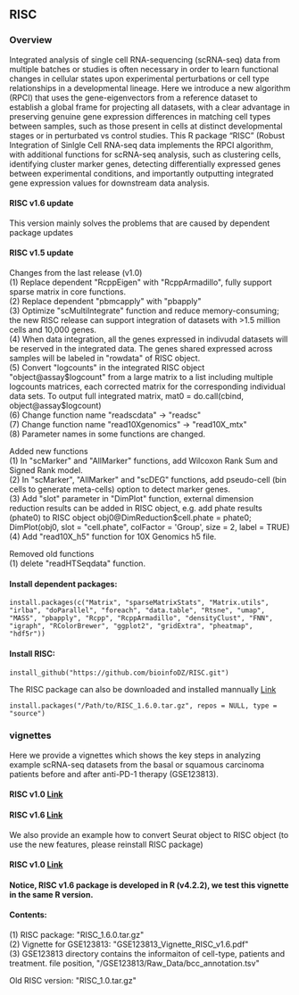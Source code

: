## RISC


### Overview
Integrated analysis of single cell RNA-sequencing (scRNA-seq) data from multiple batches or studies is often necessary in order to learn functional changes in cellular states upon experimental perturbations or cell type relationships in a developmental lineage. Here we introduce a new algorithm (RPCI) that uses the gene-eigenvectors from a reference dataset to establish a global frame for projecting all datasets, with a clear advantage in preserving genuine gene expression differences in matching cell types between samples, such as those present in cells at distinct developmental stages or in perturbated vs control studies. This R package “RISC” (Robust Integration of Sinlgle Cell RNA-seq data implements the RPCI algorithm, with additional functions for scRNA-seq analysis, such as clustering cells, identifying cluster marker genes, detecting differentially expressed genes between experimental conditions, and importantly outputting integrated gene expression values for downstream data analysis.


#### RISC v1.6 update
This version mainly solves the problems that are caused by dependent package updates

#### RISC v1.5 update
Changes from the last release (v1.0) <br />
(1) Replace dependent "RcppEigen" with "RcppArmadillo", fully support sparse matrix in core functions. <br />
(2) Replace dependent "pbmcapply" with "pbapply" <br />
(3) Optimize "scMultiIntegrate" function and reduce memory-consuming; the new RISC release can support integration of datasets with >1.5 million cells and 10,000 genes. <br />
(4) When data integration, all the genes expressed in indivudal datasets will be reserved in the integrated data. The genes shared expressed across samples will be labeled in "rowdata" of RISC object. <br />
(5) Convert "logcounts" in the integrated RISC object "object@assay$logcount" from a large matrix to a list including multiple logcounts matrices, each corrected matrix for the corresponding individual data sets. To output full integrated matrix, mat0 = do.call(cbind, object@assay$logcount) <br />
(6) Change function name "readscdata" -> "readsc" <br />
(7) Change function name "read10Xgenomics" -> "read10X_mtx" <br />
(8) Parameter names in some functions are changed. <br />

Added new functions <br />
(1) In "scMarker" and "AllMarker" functions, add Wilcoxon Rank Sum and Signed Rank model. <br />
(2) In "scMarker", "AllMarker" and "scDEG" functions, add pseudo-cell (bin cells to generate meta-cells) option to detect marker genes. <br />
(3) Add "slot" parameter in "DimPlot" function, external dimension reduction results can be added in RISC object, e.g. add phate results (phate0) to RISC object obj0@DimReduction$cell.phate = phate0; DimPlot(obj0, slot = "cell.phate", colFactor = 'Group', size = 2, label = TRUE) <br />
(4) Add "read10X_h5" function for 10X Genomics h5 file. <br />

Removed old functions <br />
(1) delete "readHTSeqdata" function. <br />


#### Install dependent packages:
```
install.packages(c("Matrix", "sparseMatrixStats", "Matrix.utils", "irlba", "doParallel", "foreach", "data.table", "Rtsne", "umap", "MASS", "pbapply", "Rcpp", "RcppArmadillo", "densityClust", "FNN", "igraph", "RColorBrewer", "ggplot2", "gridExtra", "pheatmap", "hdf5r"))
```

#### Install RISC:
```
install_github("https://github.com/bioinfoDZ/RISC.git")
```
The RISC package can also be downloaded and installed mannually
<a href="https://github.com/bioinfoDZ/RISC/blob/master/RISC_1.6.0.tar.gz" download="RISC_1.6.0.tar.gz">Link</a>
```
install.packages("/Path/to/RISC_1.6.0.tar.gz", repos = NULL, type = "source")
```


### vignettes
Here we provide a vignettes which shows the key steps in analyzing example scRNA-seq datasets from the basal or squamous carcinoma patients before and after anti-PD-1 therapy (GSE123813). 

#### RISC   v1.0 <a href="https://github.com/bioinfoDZ/RISC/blob/master/GSE123813_Vignette_RISC_v1.0.pdf" download="GSE123813_Vignette_RISC_v1.0.pdf">Link</a>
#### RISC   v1.6 <a href="https://github.com/bioinfoDZ/RISC/blob/master/GSE123813_Vignette_RISC_v1.6.pdf" download="GSE123813_Vignette_RISC_v1.6.pdf">Link</a>

We also provide an example how to convert Seurat object to RISC object (to use the new features, please reinstall RISC package)

#### RISC v1.0   <a href="https://github.com/bioinfoDZ/RISC/blob/master/Seurat_to_RISC_RISC_v1.0.pdf" download="Seurat_to_RISC_RISC_v1.0.pdf">Link</a>

#### Notice, RISC v1.6 package is developed in R (v4.2.2), we test this vignette in the same R version.


#### Contents:
(1) RISC package: "RISC_1.6.0.tar.gz" <br />
(2) Vignette for GSE123813: "GSE123813_Vignette_RISC_v1.6.pdf" <br />
(3) GSE123813 directory contains the informaiton of cell-type, patients and treatment.
file position, "/GSE123813/Raw_Data/bcc_annotation.tsv" <br />

Old RISC version: "RISC_1.0.tar.gz"


